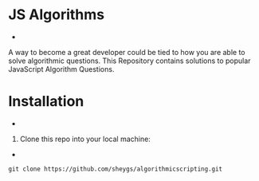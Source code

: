 # JS Algorithms
+

A way to become a great developer could be tied to how you are able to solve algorithmic questions.
This Repository contains solutions to popular JavaScript Algorithm Questions.

# Installation

+

1. Clone this repo into your local machine:
+
```
git clone https://github.com/sheygs/algorithmicscripting.git
```

